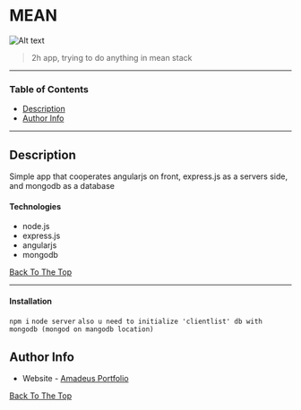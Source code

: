 # MEAN

![Alt text]([public/img/mongoapp.gif] "MEAN stack")

> 2h app, trying to do anything in mean stack

---

### Table of Contents
- [Description](#description)
- [Author Info](#author-info)

---

## Description

Simple app that cooperates angularjs on front, express.js as a servers side, and mongodb as a database

#### Technologies

- node.js
- express.js
- angularjs
- mongodb

[Back To The Top](#MEAN)

---

#### Installation

`npm i`
`node server`
`also u need to initialize 'clientlist' db with mongodb (mongod on mangodb location)`

## Author Info

- Website - [Amadeus Portfolio](https://amadueszlew.github.io)

[Back To The Top](#MEAN)

